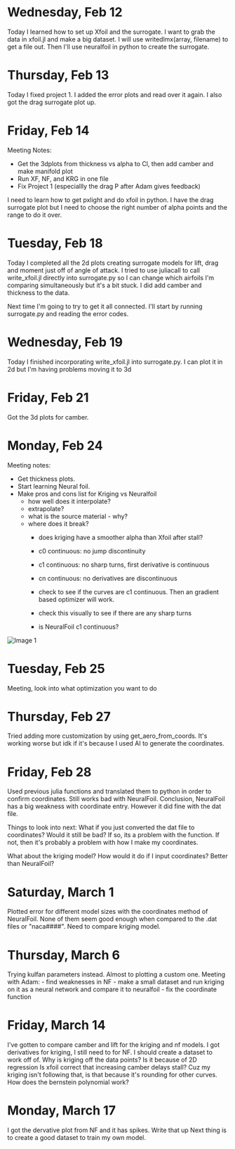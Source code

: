 # Wednesday, Feb 12
Today I learned how to set up Xfoil and the surrogate. I want to grab the data in xfoil.jl and make a big dataset. I will use writedlmx(array, filename) to get a file out. Then I'll use neuralfoil in python to create the surrogate.

# Thursday, Feb 13
Today I fixed project 1. I added the error plots and read over it again. I also got the drag surrogate plot up.

# Friday, Feb 14
Meeting Notes:
- Get the 3dplots from thickness vs alpha to Cl, then add camber and make manifold plot
- Run XF, NF, and KRG in one file
- Fix Project 1 (especiallly the drag P after Adam gives feedback)

I need to learn how to get pxlight and do xfoil in python. I have the drag surrogate plot but I need to choose the right number of alpha points and the range to do it over.

# Tuesday, Feb 18
Today I completed all the 2d plots creating surrogate models for lift, drag and moment just off of angle of attack. I tried to use juliacall to call write_xfoil.jl directly into surrogate.py so I can change which airfoils I'm comparing simultaneously but it's a bit stuck. I did add camber and thickness to the data.

Next time I'm going to try to get it all connected. I'll start by running surrogate.py and reading the error codes.

# Wednesday, Feb 19
Today I finished incorporating write_xfoil.jl into surrogate.py. I can plot it in 2d but I'm having problems moving it to 3d

# Friday, Feb 21
Got the 3d plots for camber.

# Monday, Feb 24
Meeting notes: 
- Get thickness plots.
- Start learning Neural foil.
- Make pros and cons list for Kriging vs Neuralfoil
    - how well does it interpolate?
    - extrapolate?
    - what is the source material - why?
    - where does it break?
        - does kriging have a smoother alpha than Xfoil after stall?
        - c0 continuous: no jump discontinuity
        - c1 continuous: no sharp turns, first derivative is continuous
        - cn continuous: no derivatives are discontinuous

        - check to see if the curves are c1 continuous. Then an gradient based optimizer will work.
        - check this visually to see if there are any sharp turns

        - is NeuralFoil c1 continuous?

![Image 1](C:/Users/wongj_rl8z6/ME595R/NeuralFoilFigures/Lift_camber_3d)

# Tuesday, Feb 25
Meeting, look into what optimization you want to do

# Thursday, Feb 27
Tried adding more customization by using get_aero_from_coords.
It's working worse but idk if it's because I used AI to generate the coordinates.

# Friday, Feb 28
Used previous julia functions and translated them to python in order to confirm coordinates.
Still works bad with NeuralFoil.
Conclusion, NeuralFoil has a big weakness with coordinate entry. However it did fine with the dat file.

Things to look into next:
What if you just converted the dat file to coordinates? Would it still be bad? 
    If so, its a problem with the function.
    If not, then it's probably a problem with how I make my coordinates.

What about the kriging model? How would it do if I input coordinates? Better than NeuralFoil?

# Saturday, March 1
Plotted error for different model sizes with the coordinates method of NeuralFoil. None of them seem good enough when compared to the .dat files or "naca####". 
Need to compare kriging model.

# Thursday, March 6
Trying kulfan parameters instead. Almost to plotting a custom one.
Meeting with Adam:
    - find weaknesses in NF
    - make a small dataset and run kriging on it as a neural network and compare it to neuralfoil
    - fix the coordinate function


# Friday, March 14
I've gotten to compare camber and lift for the kriging and nf models. 
I got derivatives for kriging, I still need to for NF.
I should create a dataset to work off of.
Why is kriging off the data points? Is it because of 2D regression
Is xfoil correct that increasing camber delays stall? Cuz my kriging isn't following that, is that because it's rounding for other curves.
How does the bernstein polynomial work?


# Monday, March 17
I got the dervative plot from NF and it has spikes. Write that up
Next thing is to create a good dataset to train my own model.

